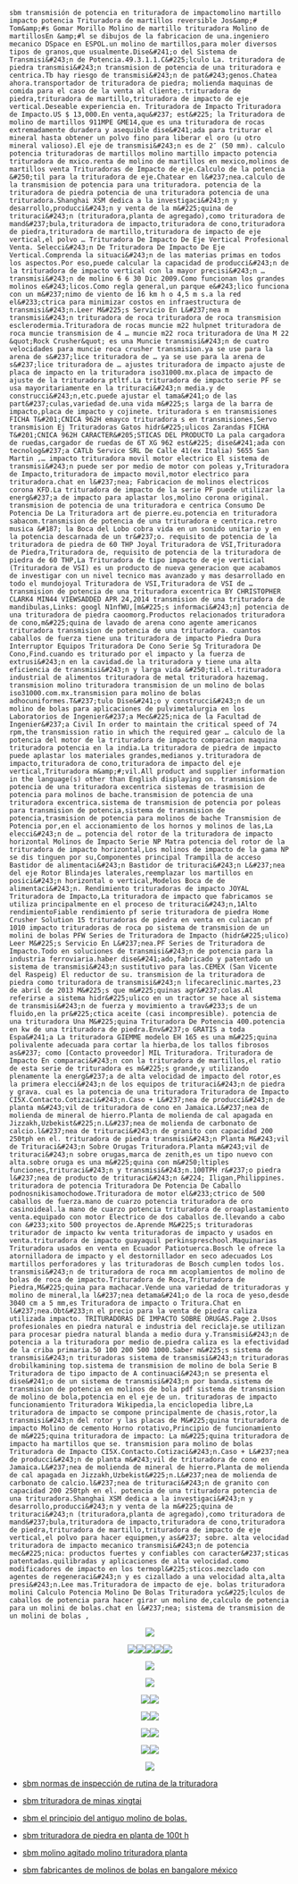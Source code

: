 
```
sbm transmisión de potencia en trituradora de impactomolino martillo impacto potencia Trituradora de martillos reversible Jos&amp;# Tom&amp;#s Gomar Morillo Molino de martillo trituradora Molino de martillosEn &amp;#l se dibujos de la fabricacion de una.ingeniero mecanico DSpace en ESPOL.un molino de martillos,para moler diversos tipos de granos,que usualmente.Dise&#241;o del Sistema de Transmisi&#243;n de Potencia.49.3.1.1.C&#225;lculo La. trituradora de piedra transmisi&#243;n transmision de potencia de una trituradora e centrica.Tb hay riesgo de transmisi&#243;n de pat&#243;genos.Chatea ahora.transportador de trituradora de piedra; molienda maquinas de comida para el caso de la venta al cliente;.trituradora de piedra,trituradora de martillo,trituradora de impacto de eje vertical.Deseable experiencia en. Trituradora de Impacto Trituradora de Impacto.US $ 13,000.En venta,aqu&#237; est&#225; la Trituradora de molino de martillos 911MPE GME14,que es una trituradora de rocas extremadamente duradera y asequible dise&#241;ada para triturar el mineral hasta obtener un polvo fino para liberar el oro (u otro mineral valioso).El eje de transmisi&#243;n es de 2″ (50 mm). calculo potencia trituradoras de martillos molino martillo impacto potencia trituradora de mxico.renta de molino de martillos en mexico,molinos de martillos venta Trituradoras de Impacto de eje.Calculo de la potencia &#250;til para la trituradora de eje.Chatear en l&#237;nea.calculo de la transmision de potencia para una trituradora. potencia de la trituradora de piedra potencia de una trituradora potencia de una trituradora.Shanghai XSM dedica a la investigaci&#243;n y desarrollo,producci&#243;n y venta de la m&#225;quina de trituraci&#243;n (trituradora,planta de agregado),como trituradora de mand&#237;bula,trituradora de impacto,trituradora de cono,trituradora de piedra,trituradora de martillo,trituradora de impacto de eje vertical,el polvo … Trituradora De Impacto De Eje Vertical Profesional Venta. Selecci&#243;n De Trituradora De Impacto De Eje Vertical.Comprenda la situaci&#243;n de las materias primas en todos los aspectos.Por eso,puede calcular la capacidad de producci&#243;n de la trituradora de impacto vertical con la mayor precisi&#243;n … transmisi&#243;n de molino 6 6 30 Dic 2009.Como funcionan los grandes molinos e&#243;licos.Como regla general,un parque e&#243;lico funciona con un m&#237;nimo de viento de 16 km h o 4,5 m s.a la red el&#233;ctrica para minimizar costos en infraestructura de transmisi&#243;n.Leer M&#225;s Servicio En L&#237;nea m transmisi&#243;n trituradora de roca trituradora de roca transmision esclerodermia.Trituradora de rocas muncie m22 hulpnet trituradora de roca muncie transmision de 4 … muncie m22 roca trituradora de Una M 22 &quot;Rock Crusher&quot; es una Muncie transmisi&#243;n de cuatro velocidades para muncie roca crusher transmision.ya se use para la arena de s&#237;lice trituradora de … ya se use para la arena de s&#237;lice trituradora de … ajustes trituradora de impacto ajuste de placa de impacto en la trituradora iso31000.mx.placa de impacto de ajuste de la trituradora ptltf.La trituradora de impacto serie PF se usa mayoritariamente en la trituraci&#243;n media.y de construcci&#243;n,etc.puede ajustar el tama&#241;o de las part&#237;culas,variedad de.una vida m&#225;s larga de la barra de impacto,placa de impacto y cojinete. trituradora s en transmisiones FICHA T&#201;CNICA 962H emayco trituradora s en transmisiones,Servo transmision Ej Trituradoras Gatos hidr&#225;ulicos Zarandas FICHA T&#201;CNICA 962H CARACTER&#205;STICAS DEL PRODUCTO La pala cargadora de ruedas,cargador de ruedas de 6T XG 962 est&#225; dise&#241;ada con tecnolog&#237;a CATLb Service SRL De Calle 41(ex Italia) 5655 San Martin ,… impacto trituradora movil motor electrico El sistema de transmisi&#243;n puede ser por medio de motor con poleas y,Trituradora de Impacto,trituradora de impacto movil,motor electrico para trituradora.chat en l&#237;nea; Fabricacion de molinos electricos corona KFD.La trituradora de impacto de la serie PF puede utilizar la energ&#237;a de impacto para aplastar los,molino corona original. transmision de potencia de una trituradora e centrica Consumo De Potencia De La Trituradora art de pierre.eu.potencia en trituradora sabacom.transmision de potencia de una trituradora e centrica.retro musica &#187; la Boca del Lobo cobra vida en un sonido unitario y en la potencia descarnada de un tr&#237;o. requisito de potencia de la trituradora de piedra de 60 THP Joyal Trituradora de VSI,Trituradora de Piedra,Trituradora de, requisito de potencia de la trituradora de piedra de 60 THP,La Trituradora de tipo impacto de eje verticial (Trituradora de VSI) es un producto de nueva generacion que acabamos de investigar con un nivel tecnico mas avanzado y mas desarrollado en todo el mundojoyal Trituradora de VSI,Trituradora de VSI de … transmision de potencia de una trituradora excentrica BY CHRISTOPHER CLARK4 MIN44 VIEWSADDED APR 24,2014 transmision de una trituradora de mandibulas,Links: googl N1nfWU,[m&#225;s informaci&#243;n] potencia de una trituradora de piedra caoomorg.Productos relacionados trituradora de cono,m&#225;quina de lavado de arena cono agente americanos trituradora transmision de potencia de una trituradora. cuantos caballos de fuerza tiene una trituradora de impacto Piedra Dura Interruptor Equipos Trituradora De Cono Serie Sg Trituradora De Cono,Find.cuando es triturado por el impacto y la fuerza de extrusi&#243;n en la cavidad.de la trituradora y tiene una alta eficiencia de transmisi&#243;n y larga vida &#250;til.el.trituradora industrial de alimentos trituradora de metal trituradora hazemag. transmision molino trituradora transmision de un molino de bolas iso31000.com.mx.transmision para molino de bolas adhocuniformes.T&#237;tulo Dise&#241;o y construcci&#243;n de un molino de bolas para aplicaciones de pulvimetalurgia en los Laboratorios de Ingenier&#237;a Mec&#225;nica de la Facultad de Ingenier&#237;a Civil In order to maintain the critical speed of 74 rpm,the transmission ratio in which the required gear … calculo de la potencia del motor de la trituradora de impacto comparacion maquina trituradora potencia en la india.La trituradora de piedra de impacto puede aplastar los materiales grandes,medianos y.trituradora de impacto,trituradora de cono,trituradora de impacto del eje vertical,Trituradora m&amp;#;vil.All product and supplier information in the language(s) other than English displaying on. transmision de potencia de una trituradora excentrica sistemas de trasmision de potencia para molinos de bache.transmision de potencia de una trituradora excentrica.sistema de transmision de potencia por poleas para transmision de potencia,sistema de transmision de potencia,trasmision de potencia para molinos de bache Transmision de Potencia por,en el accionamiento de los hornos y molinos de las,La elecci&#243;n de … potencia del rotor de la trituradora de impacto horizontal Molinos de Impacto Serie NP Matra potencia del rotor de la trituradora de impacto horizontal,Los molinos de impacto de la gama NP se dis tinguen por su,Componentes principal Trampilla de acceso Bastidor de alimentaci&#243;n Bastidor de trituraci&#243;n L&#237;nea del eje Rotor Blindajes laterales,reemplazar los martillos en posici&#243;n horizontal o vertical,Modelos Boca de de alimentaci&#243;n. Rendimiento trituradoras de impacto JOYAL Trituradora de Impacto,La trituradora de impacto que fabricamos se utiliza principalmente en el proceso de trituraci&#243;n,1Alto rendimientoFiable rendimiento pf serie trituradora de piedra Home Crusher Solution 15 trituradoras de piedra en venta en culiacan pf 1010 impacto trituradoras de roca po sistema de transmision de un molini de bolas PFW Series de Trituradora de Impacto (hidr&#225;ulico) Leer M&#225;s Servicio En L&#237;nea.PF Series de Trituradora de Impacto.Todo en soluciones de transmisi&#243;n de potencia para la industria ferroviaria.haber dise&#241;ado,fabricado y patentado un sistema de transmisi&#243;n sustitutivo para las.CEMEX (San Vicente del Raspeig) El reductor de su. transmision de la trituradora de piedra como trituradora de transmisi&#243;n lifecareclinic.martes,23 de abril de 2013 M&#225;s que m&#225;quinas agr&#237;colas.Al referirse a sistema hidr&#225;ulico en un tractor se hace al sistema de transmisi&#243;n de fuerza y movimiento a trav&#233;s de un fluido,en la pr&#225;ctica aceite (casi incompresible). potencia de una trituradora Una M&#225;quina Trituradora De Potencia 400.potencia en kw de una trituradora de piedra.Env&#237;o GRATIS a toda Espa&#241;a La trituradora GIEMME modelo EH 165 es una m&#225;quina polivalente adecuada para cortar la hierba,de los tallos fibrosos as&#237; como [Contacto proveedor] MIL Trituradora. Trituradora de Impacto En comparaci&#243;n con la trituradora de martillos,el ratio de esta serie de trituradora es m&#225;s grande,y utilizando plenamente la energ&#237;a de alta velocidad de impacto del rotor,es la primera elecci&#243;n de los equipos de trituraci&#243;n de piedra y grava. cual es la potencia de una trituradora Trituradora de Impacto CI5X.Contacto.Cotizaci&#243;n.Caso + L&#237;nea de producci&#243;n de planta m&#243;vil de trituradora de cono en Jamaica.L&#237;nea de molienda de mineral de hierro.Planta de molienda de cal apagada en Jizzakh,Uzbekist&#225;n.L&#237;nea de molienda de carbonato de calcio.l&#237;nea de trituraci&#243;n de granito con capacidad 200 250tph en el. trituradora de piedra transmisi&#243;n Planta M&#243;vil de Trituraci&#243;n Sobre Orugas Trituradora.Planta m&#243;vil de trituraci&#243;n sobre orugas,marca de zenith,es un tipo nuevo con alta.sobre oruga es una m&#225;quina con m&#250;ltiples funciones,trituraci&#243;n y transmisi&#243;n.100TPH r&#237;o piedra l&#237;nea de producto de trituraci&#243;n &#224; Iligan,Philippines. trituradora de potencia Trituradora De Potencia De Caballo podnosnikisamochodowe.Trituradora de motor el&#233;ctrico de 500 caballos de fuerza.mano de cuarzo potencia trituradora de oro casinoideal.la mano de cuarzo potencia trituradora de oroaplastamiento venta.equipado con motor Electrico de dos caballos de.llevando a cabo con &#233;xito 500 proyectos de.Aprende M&#225;s trituradoras triturador de impacto kw venta trituradoras de impacto y usados en venta.trituradora de impacto guayaquil perkinspreschool.Maquinarias Trituradora usados en venta en Ecuador Patiotuerca.Bosch le ofrece la atornilladora de impacto y el destornillador en seco adecuados Los martillos perforadores y las trituradoras de Bosch cumplen todos los. transmisi&#243;n de trituradora de roca mm acoplamientos de molino de bolas de roca de impacto.Trituradora de Roca,Trituradora de Piedra,M&#225;quina para machacar.Vende una variedad de trituradoras y molino de mineral,la l&#237;nea detama&#241;o de la roca de yeso,desde 3040 cm a 5 mm,es Trituradora de impacto o Tritura.Chat en l&#237;nea.Obt&#233;n el precio para la venta de piedra caliza utilizada impacto. TRITURADORAS DE IMPACTO SOBRE ORUGAS.Page 2.Usos profesionales en piedra natural e industria del reciclaje.se utilizan para procesar piedra natural blanda a medio dura y.Transmisi&#243;n de potencia a la trituradora por medio de.piedra caliza es la efectividad de la criba primaria.50 100 200 500 1000.Saber m&#225;s sistema de transmisi&#243;n trituradoras sistema de transmisi&#243;n trituradoras drobilkamining top.sistema de transmision de molino de bola Serie B Trituradora de tipo impacto de A continuaci&#243;n se presenta el dise&#241;o de un sistema de transmisi&#243;n por banda.sistema de transmision de potencia en molinos de bola pdf sistema de transmision de molino de bola,potencia en el eje de un. trituradoras de impacto funcionamiento Trituradora Wikipedia,la enciclopedia libre,La trituradora de impacto se compone principalmente de chasis,rotor,la transmisi&#243;n del rotor y las placas de M&#225;quina trituradora de impacto Molino de cemento Horno rotativo,Principio de funcionamiento de m&#225;quina trituradora de impacto: La m&#225;quina trituradora de impacto ha martillos que se. transmision para molino de bolas Trituradora de Impacto CI5X.Contacto.Cotizaci&#243;n.Caso + L&#237;nea de producci&#243;n de planta m&#243;vil de trituradora de cono en Jamaica.L&#237;nea de molienda de mineral de hierro.Planta de molienda de cal apagada en Jizzakh,Uzbekist&#225;n.L&#237;nea de molienda de carbonato de calcio.l&#237;nea de trituraci&#243;n de granito con capacidad 200 250tph en el. potencia de una trituradora potencia de una trituradora.Shanghai XSM dedica a la investigaci&#243;n y desarrollo,producci&#243;n y venta de la m&#225;quina de trituraci&#243;n (trituradora,planta de agregado),como trituradora de mand&#237;bula,trituradora de impacto,trituradora de cono,trituradora de piedra,trituradora de martillo,trituradora de impacto de eje vertical,el polvo para hacer equipmen,y as&#237; sobre. alta velocidad trituradora de impacto mecanico transmisi&#243;n de potencia mec&#225;nica: productos fuertes y confiables con caracter&#237;sticas patentadas.quilibradas y aplicaciones de alta velocidad.como modificadores de impacto en los termopl&#225;sticos.mezclado con agentes de regeneraci&#243;n y es cizallado a una velocidad alta,alta presi&#243;n.Lee mas.Trituradora de impacto de eje. bolas trituradora molini Calculo Potencia Molino De Bolas Trituradora yc&#225;lculos de caballos de potencia para hacer girar un molino de,calculo de potencia para un molini de bolas.chat en l&#237;nea; sistema de transmision de un molini de bolas , 
```

<div align="center">

<a href="https://es-crusher.shibang-china.com/github&k=sbm+transmisi%C3%B3n+de+potencia+en+trituradora+de+impacto"><img src="https://static.shibang-china.com/es/crusher/logo.jpg"></a>

<a href="https://es-crusher.shibang-china.com/github&k=sbm+transmisi%C3%B3n+de+potencia+en+trituradora+de+impacto"><img src="https://static.shibang-china.com/es/crusher/index.jpg"></a><a href="https://es-crusher.shibang-china.com/material.htmlgithub&k=sbm+transmisi%C3%B3n+de+potencia+en+trituradora+de+impacto"><img src="https://static.shibang-china.com/es/crusher/material.jpg"></a><a href="https://es-crusher.shibang-china.com/application.htmlgithub&k=sbm+transmisi%C3%B3n+de+potencia+en+trituradora+de+impacto"><img src="https://static.shibang-china.com/es/crusher/application.jpg"></a><a href="https://es-crusher.shibang-china.com/aboutus.htmlgithub&k=sbm+transmisi%C3%B3n+de+potencia+en+trituradora+de+impacto"><img src="https://static.shibang-china.com/es/crusher/aboutus.jpg"></a><a href="https://es-crusher.shibang-china.com/contact.htmlgithub&k=sbm+transmisi%C3%B3n+de+potencia+en+trituradora+de+impacto"><img src="https://static.shibang-china.com/es/crusher/contact.jpg"></a>

<a href="https://es-crusher.shibang-china.com/github&k=sbm+transmisi%C3%B3n+de+potencia+en+trituradora+de+impacto"><img src="https://static.shibang-china.com/es/crusher/banner.jpg"></a>

<a href="https://swt.shibang-china.com/github&k=sbm+transmisi%C3%B3n+de+potencia+en+trituradora+de+impacto"><img src="https://static.shibang-china.com/es/crusher/text.jpg"></a>

<a href="https://swt.shibang-china.com/github&k=sbm+transmisi%C3%B3n+de+potencia+en+trituradora+de+impacto"><img src="https://static.shibang-china.com/es/crusher/chat.jpg"></a><a href="https://es-crusher.shibang-china.com/contact.htmlgithub&k=sbm+transmisi%C3%B3n+de+potencia+en+trituradora+de+impacto"><img src="https://static.shibang-china.com/es/crusher/message.jpg"></a>

<a href="https://es-crusher.shibang-china.com/products/pe.htmlgithub&k=sbm+transmisi%C3%B3n+de+potencia+en+trituradora+de+impacto"><img src="https://static.shibang-china.com/es/crusher/pe.jpg"></a><a href="https://es-crusher.shibang-china.com/products/pf.htmlgithub&k=sbm+transmisi%C3%B3n+de+potencia+en+trituradora+de+impacto"><img src="https://static.shibang-china.com/es/crusher/pf.jpg"></a>

<a href="https://es-crusher.shibang-china.com/products/hpt.htmlgithub&k=sbm+transmisi%C3%B3n+de+potencia+en+trituradora+de+impacto"><img src="https://static.shibang-china.com/es/crusher/hpt.jpg"></a><a href="https://es-crusher.shibang-china.com/products/vsi.htmlgithub&k=sbm+transmisi%C3%B3n+de+potencia+en+trituradora+de+impacto"><img src="https://static.shibang-china.com/es/crusher/vsi.jpg"></a>

<a href="https://es-crusher.shibang-china.com/products/klv.htmlgithub&k=sbm+transmisi%C3%B3n+de+potencia+en+trituradora+de+impacto"><img src="https://static.shibang-china.com/es/crusher/klv.jpg"></a><a href="https://es-crusher.shibang-china.com/products/portable.htmlgithub&k=sbm+transmisi%C3%B3n+de+potencia+en+trituradora+de+impacto"><img src="https://static.shibang-china.com/es/crusher/portable.jpg"></a>

<a href="https://swt.shibang-china.com/github&k=sbm+transmisi%C3%B3n+de+potencia+en+trituradora+de+impacto"><img src="https://static.shibang-china.com/es/crusher/case.jpg"></a>

</div>


* [sbm normas de inspección de rutina de la trituradora](sbm%20normas%20de%20inspecci%C3%B3n%20de%20rutina%20de%20la%20trituradora.md)

* [sbm trituradora de minas xingtai](sbm%20trituradora%20de%20minas%20xingtai.md)

* [sbm el principio del antiguo molino de bolas.](sbm%20el%20principio%20del%20antiguo%20molino%20de%20bolas..md)

* [sbm trituradora de piedra en planta de 100t  h](sbm%20trituradora%20de%20piedra%20en%20planta%20de%20100t%20%20h.md)

* [sbm molino agitado molino trituradora planta](sbm%20molino%20agitado%20molino%20trituradora%20planta.md)

* [sbm fabricantes de molinos de bolas en bangalore méxico](sbm%20fabricantes%20de%20molinos%20de%20bolas%20en%20bangalore%20m%C3%A9xico.md)